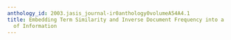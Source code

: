 ```yaml
---
anthology_id: 2003.jasis_journal-ir0anthology0volumeA54A4.1
title: Embedding Term Similarity and Inverse Document Frequency into a Logical Model
  of Information
---
```

